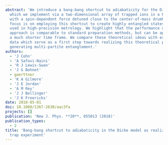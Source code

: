 ```yaml
---
abstract: 'We introduce a bang-bang shortcut to adiabaticity for the Dicke model,
  which we implement via a two-dimensional array of trapped ions in a Penning trap
  with a spin-dependent force detuned close to the center-of-mass drumhead mode. Our
  focus is on employing this shortcut to create highly entangled states that can be
  used in high-precision metrology. We highlight that the performance of the bang-bang
  approach is comparable to standard preparation methods, but can be applied over
  a much shorter time frame. We compare these theoretical ideas with experimental
  data which serve as a first step towards realizing this theoretical procedure for
  generating multi-partite entanglement.'
authors:
  - 'J Cohn'
  - 'A Safavi-Naini'
  - 'R J Lewis-Swan'
  - 'J G Bohnet'
  - gaerttner
  - 'K A Gilmore'
  - 'J E Jordan'
  - 'A M Rey'
  - 'J J Bollinger'
  - 'J K Freericks'
date: 2018-05-01
doi: 10.1088/1367-2630/aac3fa
projects: []
publication: 'New J. Phys. **20**, 055013 (2018)'
publication_types:
  - 2
title: 'Bang-bang shortcut to adiabaticity in the Dicke model as realized in a Penning
  trap experiment'
---
```


